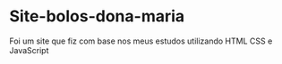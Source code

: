 # Site-bolos-dona-maria
Foi um site que fiz com base nos meus estudos utilizando HTML CSS e JavaScript
